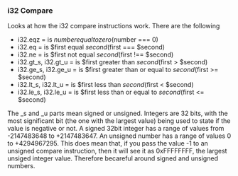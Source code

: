 ### i32 Compare

Looks at how the i32 compare instructions work. There are the following

- i32.eqz = is $number equal to zero ($number === 0)
- i32.eq = is $first equal $second ($first === $second)
- i32.ne = is $first not equal $second ($first !== $second)
- i32.gt_s, i32.gt_u  = is $first greater than $second ($first > $second)
- i32.ge_s, i32.ge_u  = is $first greater than or equal to $second ($first >= $second)
- i32.lt_s, i32.lt_u  = is $first less than $second ($first < $second)
- i32.le_s, i32.le_u  = is $first less than or equal to $second ($first <= $second)

The _s and _u parts mean signed or unsigned. Integers are 32 bits, with the most significant bit (the one with the largest value) being used to state if the value is negative or not. A signed 32bit integer has a range of values from -2147483648 to +2147483647. An unsigned number has a range of values 0 to +4294967295. This does mean that, if you pass the value -1 to an unsigned compare instruction, then it will see it as 0xFFFFFFFF, the largest unsiged integer value. Therefore becareful around signed and unsigned numbers.
